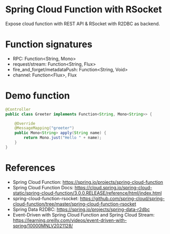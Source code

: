 Spring Cloud Function with RSocket
==================================

Expose cloud function with REST API & RSocket with R2DBC as backend.

# Function signatures

* RPC: Function<String, Mono<String>>
* request/stream: Function<String, Flux<String>>
* fire_and_forget/metadataPush: Function<String, Void>
* channel: Function<Flux<String>>, Flux<String>

# Demo function

```java
@Controller
public class Greeter implements Function<String, Mono<String>> {

    @Override
    @MessageMapping("greeter")
    public Mono<String> apply(String name) {
        return Mono.just("Hello " + name);
    }
}
```

# References

* Spring Cloud Function: https://spring.io/projects/spring-cloud-function
* Spring Cloud Function Docs: https://cloud.spring.io/spring-cloud-static/spring-cloud-function/3.0.0.RELEASE/reference/html/index.html
* spring-cloud-function-rsocket: https://github.com/spring-cloud/spring-cloud-function/tree/master/spring-cloud-function-rsocket
* Spring Data R2DBC: https://spring.io/projects/spring-data-r2dbc
* Event-Driven with Spring Cloud Function and Spring Cloud Stream: https://learning.oreilly.com/videos/event-driven-with-spring/10000MNLV2021128/
